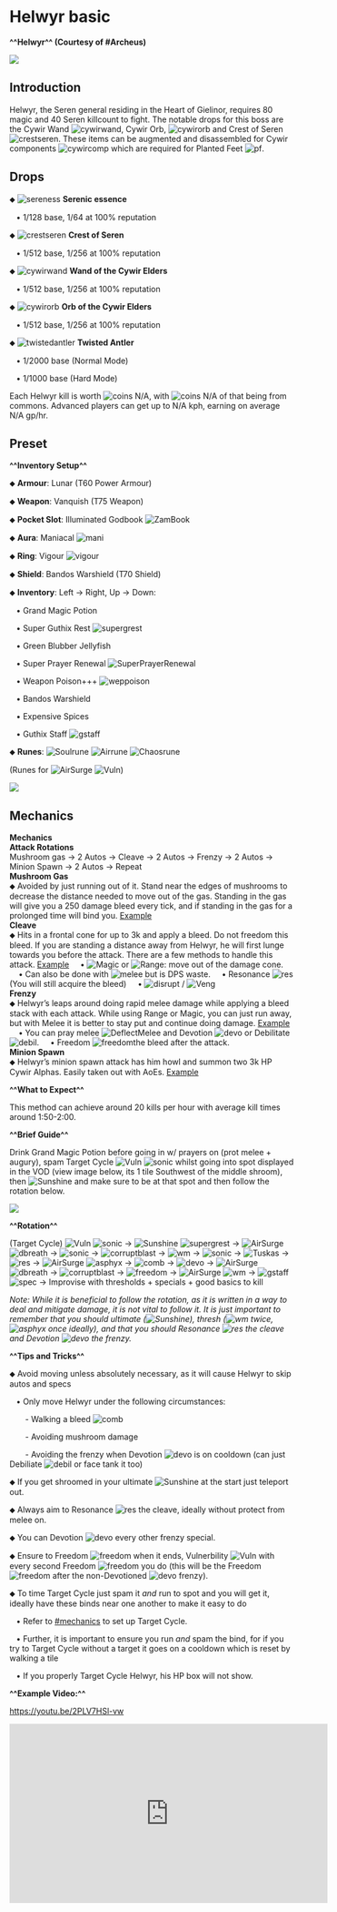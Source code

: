 # Helwyr basic
**^^Helwyr^^ (Courtesy of #Archeus)**


<img class="media" src="https://i.imgur.com/ZfhwfU6.png">



## Introduction


Helwyr, the Seren general residing in the Heart of Gielinor, requires 80 magic and 40 Seren killcount to fight. The notable drops for this boss are the Cywir Wand <img title="cywirwand" class="d-emoji" alt="cywirwand" src="https://cdn.discordapp.com/emojis/643161591571021824.png?v=1">, Cywir Orb, <img title="cywirorb" class="d-emoji" alt="cywirorb" src="https://cdn.discordapp.com/emojis/643161591210049556.png?v=1"> and Crest of Seren <img title="crestseren" class="d-emoji" alt="crestseren" src="https://cdn.discordapp.com/emojis/643161511937966122.png?v=1">. These items can be augmented and disassembled for Cywir components <img title="cywircomp" class="d-emoji" alt="cywircomp" src="https://cdn.discordapp.com/emojis/583430147538026496.png?v=1"> which are required for Planted Feet <img title="pf" class="d-emoji" alt="pf" src="https://cdn.discordapp.com/emojis/689501925770919981.png?v=1">.


## Drops


⬥ <img title="sereness" class="d-emoji" alt="sereness" src="https://cdn.discordapp.com/emojis/643162860834390016.png?v=1"> **Serenic essence**

 ‎ ‎ ‎ ‎• 1/128 base, 1/64 at 100% reputation

⬥ <img title="crestseren" class="d-emoji" alt="crestseren" src="https://cdn.discordapp.com/emojis/643161511937966122.png?v=1"> **Crest of Seren**

 ‎ ‎ ‎ ‎• 1/512 base, 1/256 at 100% reputation

⬥ <img title="cywirwand" class="d-emoji" alt="cywirwand" src="https://cdn.discordapp.com/emojis/643161591571021824.png?v=1"> **Wand of the Cywir Elders**

 ‎ ‎ ‎ ‎• 1/512 base, 1/256 at 100% reputation

⬥ <img title="cywirorb" class="d-emoji" alt="cywirorb" src="https://cdn.discordapp.com/emojis/643161591210049556.png?v=1"> **Orb of the Cywir Elders**

 ‎ ‎ ‎ ‎• 1/512 base, 1/256 at 100% reputation

⬥ <img title="twistedantler" class="d-emoji" alt="twistedantler" src="https://cdn.discordapp.com/emojis/643162907772846080.png?v=1"> **Twisted Antler**

 ‎ ‎ ‎ ‎• 1/2000 base (Normal Mode)

 ‎ ‎ ‎ ‎• 1/1000 base (Hard Mode)



Each Helwyr kill is worth <img title="coins" class="d-emoji" alt="coins" src="https://cdn.discordapp.com/emojis/698816156961603654.png?v=1"> N/A, with <img title="coins" class="d-emoji" alt="coins" src="https://cdn.discordapp.com/emojis/698816156961603654.png?v=1"> N/A of that being from commons. Advanced players can get up to N/A kph, earning on average N/A gp/hr.


## Preset





**^^Inventory Setup^^**

⬥ **Armour**: Lunar (T60 Power Armour)

⬥ **Weapon**: Vanquish (T75 Weapon)

⬥ **Pocket Slot**: Illuminated Godbook <img title="ZamBook" class="d-emoji" alt="ZamBook" src="https://cdn.discordapp.com/emojis/574290439461404672.png?v=1">

⬥ **Aura**: Maniacal <img title="mani" class="d-emoji" alt="mani" src="https://cdn.discordapp.com/emojis/643505153709965322.png?v=1">

⬥ **Ring**: Vigour <img title="vigour" class="d-emoji" alt="vigour" src="https://cdn.discordapp.com/emojis/615613235512737792.png?v=1">

⬥ **Shield**: Bandos Warshield (T70 Shield)

⬥ **Inventory**: Left → Right, Up → Down:

 ‎ ‎ ‎ ‎• Grand Magic Potion

 ‎ ‎ ‎ ‎• Super Guthix Rest <img title="supergrest" class="d-emoji" alt="supergrest" src="https://cdn.discordapp.com/emojis/690140078407680059.png?v=1">

 ‎ ‎ ‎ ‎• Green Blubber Jellyfish

 ‎ ‎ ‎ ‎• Super Prayer Renewal <img title="SuperPrayerRenewal" class="d-emoji" alt="SuperPrayerRenewal" src="https://cdn.discordapp.com/emojis/547603714681339915.png?v=1">

 ‎ ‎ ‎ ‎• Weapon Poison+++ <img title="weppoison" class="d-emoji" alt="weppoison" src="https://cdn.discordapp.com/emojis/689525476158472288.png?v=1">

 ‎ ‎ ‎ ‎• Bandos Warshield

 ‎ ‎ ‎ ‎• Expensive Spices

 ‎ ‎ ‎ ‎• Guthix Staff <img title="gstaff" class="d-emoji" alt="gstaff" src="https://cdn.discordapp.com/emojis/513203008608141314.png?v=1">

⬥ **Runes**: <img title="Soulrune" class="d-emoji" alt="Soulrune" src="https://cdn.discordapp.com/emojis/536252660333019136.png?v=1"> <img title="Airrune" class="d-emoji" alt="Airrune" src="https://cdn.discordapp.com/emojis/536252658986647589.png?v=1"> <img title="Chaosrune" class="d-emoji" alt="Chaosrune" src="https://cdn.discordapp.com/emojis/536252659422855188.png?v=1">

(Runes for <img title="AirSurge" class="d-emoji" alt="AirSurge" src="https://cdn.discordapp.com/emojis/543465115870035999.png?v=1"> <img title="Vuln" class="d-emoji" alt="Vuln" src="https://cdn.discordapp.com/emojis/537349530551582720.png?v=1">)





<img class="media" src="https://i.imgur.com/e9N5Qla.png">



## Mechanics





<div class="flex-vertical whitney theme-dark">
<div class="chat flex-vertical flex-spacer">
<div class="content flex-spacer flex-horizontal">
<div class="flex-spacer flex-vertical messages-wrapper">
<div class="scroller-wrap">
<div class="scroller messages">
<div class="message-group hide-overflow">
<div class="comment">
<div class="message first">
<div class="accessory">

<div class="embed-wrapper">
<div class="embed-color-pill" style="background-color: rgb(0, 153, 255);"></div>
<div class="embed embed-rich">
<div class="embed-content">
<div class="embed-content-inner">

<div class="embed-title" ><strong>Mechanics</strong>
</div>

<div class="embed-fields"><div class="embed-field" ><div class="embed-field-name" ><strong>Attack Rotations</strong>
</div><div class="embed-field-value markup" >Mushroom gas → 2 Autos → Cleave → 2 Autos → Frenzy → 2 Autos → Minion Spawn → 2 Autos → Repeat
​
</div></div><div class="embed-field" ><div class="embed-field-name" ><strong>Mushroom Gas</strong>
</div><div class="embed-field-value markup" >⬥ Avoided by just running out of it. Stand near the edges of mushrooms to decrease the distance needed to move out of the gas. Standing in the gas will give you a 250 damage bleed every tick, and if standing in the gas for a prolonged time will bind you. <a href="https://imgur.com/KHMLekU.mp4">Example</a>
​
</div></div><div class="embed-field" ><div class="embed-field-name" ><strong>Cleave</strong>
</div><div class="embed-field-value markup" >⬥ Hits in a frontal cone for up to 3k and apply a bleed. Do not freedom this bleed. If you are standing a distance away from Helwyr, he will first lunge towards you before the attack. There are a few methods to handle this attack. <a href="https://imgur.com/OKDS0F5.mp4">Example</a>
    • <img title="Magic" class="d-emoji" alt="Magic" src="https://cdn.discordapp.com/emojis/689504724159823906.png?v=1"> or <img title="Range" class="d-emoji" alt="Range" src="https://cdn.discordapp.com/emojis/580168050121113623.png?v=1">: move out of the damage cone.
    • Can also be done with <img title="melee" class="d-emoji" alt="melee" src="https://cdn.discordapp.com/emojis/615612332521029632.png?v=1"> but is DPS waste.
    • Resonance <img title="res" class="d-emoji" alt="res" src="https://cdn.discordapp.com/emojis/535541258844635148.png?v=1"> (You will still acquire the bleed)
    • <img title="disrupt" class="d-emoji" alt="disrupt" src="https://cdn.discordapp.com/emojis/535614336207552523.png?v=1"> / <img title="Veng" class="d-emoji" alt="Veng" src="https://cdn.discordapp.com/emojis/543478434953822208.png?v=1">
​
</div></div><div class="embed-field" ><div class="embed-field-name" ><strong>Frenzy</strong>
</div><div class="embed-field-value markup" >⬥ Helwyr’s leaps around doing rapid melee damage while applying a bleed stack with each attack. While using Range or Magic, you can just run away, but with Melee it is better to stay put and continue doing damage. <a href="https://imgur.com/G5CPPoC.mp4">Example</a>
    • You can pray melee <img title="DeflectMelee" class="d-emoji" alt="DeflectMelee" src="https://cdn.discordapp.com/emojis/544195488447201300.png?v=1"> and Devotion <img title="devo" class="d-emoji" alt="devo" src="https://cdn.discordapp.com/emojis/513190158728953857.png?v=1"> or Debilitate <img title="debil" class="d-emoji" alt="debil" src="https://cdn.discordapp.com/emojis/535541278264393729.png?v=1">.
    • Freedom <img title="freedom" class="d-emoji" alt="freedom" src="https://cdn.discordapp.com/emojis/535541258240786434.png?v=1">the bleed after the attack.
​
</div></div><div class="embed-field" ><div class="embed-field-name" ><strong>Minion Spawn</strong>
</div><div class="embed-field-value markup" >⬥ Helwyr’s minion spawn attack has him howl and summon two 3k HP Cywir Alphas. Easily taken out with AoEs. <a href="https://imgur.com/EB1ss4g.mp4">Example</a>
​
</div></div></div>
</div>

</div>


</div></div></div></div></div></div></div></div></div></div></div></div>   




**^^What to Expect^^**

This method can achieve around 20 kills per hour with average kill times around 1:50-2:00.


**^^Brief Guide^^**

Drink Grand Magic Potion before going in w/ prayers on (prot melee + augury), spam Target Cycle <img title="Vuln" class="d-emoji" alt="Vuln" src="https://cdn.discordapp.com/emojis/537349530551582720.png?v=1"> <img title="sonic" class="d-emoji" alt="sonic" src="https://cdn.discordapp.com/emojis/535533809924571136.png?v=1"> whilst going into spot displayed in the VOD (view image below, its 1 tile Southwest of the middle shroom), then <img title="Sunshine" class="d-emoji" alt="Sunshine" src="https://cdn.discordapp.com/emojis/583430011948630016.png?v=1"> and make sure to be at that spot and then follow the rotation below.





<img class="media" src="https://i.imgur.com/jlN3dUY.png">



**^^Rotation^^**

(Target Cycle) <img title="Vuln" class="d-emoji" alt="Vuln" src="https://cdn.discordapp.com/emojis/537349530551582720.png?v=1"> <img title="sonic" class="d-emoji" alt="sonic" src="https://cdn.discordapp.com/emojis/535533809924571136.png?v=1"> → <img title="Sunshine" class="d-emoji" alt="Sunshine" src="https://cdn.discordapp.com/emojis/583430011948630016.png?v=1"> <img title="supergrest" class="d-emoji" alt="supergrest" src="https://cdn.discordapp.com/emojis/690140078407680059.png?v=1"> → <img title="AirSurge" class="d-emoji" alt="AirSurge" src="https://cdn.discordapp.com/emojis/543465115870035999.png?v=1"> <img title="dbreath" class="d-emoji" alt="dbreath" src="https://cdn.discordapp.com/emojis/535533833391702017.png?v=1"> → <img title="sonic" class="d-emoji" alt="sonic" src="https://cdn.discordapp.com/emojis/535533809924571136.png?v=1"> → <img title="corruptblast" class="d-emoji" alt="corruptblast" src="https://cdn.discordapp.com/emojis/513190159194259467.png?v=1"> → <img title="wm" class="d-emoji" alt="wm" src="https://cdn.discordapp.com/emojis/535533809978966037.png?v=1"> → <img title="sonic" class="d-emoji" alt="sonic" src="https://cdn.discordapp.com/emojis/535533809924571136.png?v=1"> → <img title="Tuskas" class="d-emoji" alt="Tuskas" src="https://cdn.discordapp.com/emojis/513201065513058306.png?v=1"> → <img title="res" class="d-emoji" alt="res" src="https://cdn.discordapp.com/emojis/535541258844635148.png?v=1"> → <img title="AirSurge" class="d-emoji" alt="AirSurge" src="https://cdn.discordapp.com/emojis/543465115870035999.png?v=1"> <img title="asphyx" class="d-emoji" alt="asphyx" src="https://cdn.discordapp.com/emojis/535533833072672778.png?v=1"> → <img title="comb" class="d-emoji" alt="comb" src="https://cdn.discordapp.com/emojis/535533833098100745.png?v=1"> → <img title="devo" class="d-emoji" alt="devo" src="https://cdn.discordapp.com/emojis/513190158728953857.png?v=1"> → <img title="AirSurge" class="d-emoji" alt="AirSurge" src="https://cdn.discordapp.com/emojis/543465115870035999.png?v=1"> <img title="dbreath" class="d-emoji" alt="dbreath" src="https://cdn.discordapp.com/emojis/535533833391702017.png?v=1"> → <img title="corruptblast" class="d-emoji" alt="corruptblast" src="https://cdn.discordapp.com/emojis/513190159194259467.png?v=1"> → <img title="freedom" class="d-emoji" alt="freedom" src="https://cdn.discordapp.com/emojis/535541258240786434.png?v=1"> → <img title="AirSurge" class="d-emoji" alt="AirSurge" src="https://cdn.discordapp.com/emojis/543465115870035999.png?v=1"> <img title="wm" class="d-emoji" alt="wm" src="https://cdn.discordapp.com/emojis/535533809978966037.png?v=1"> → <img title="gstaff" class="d-emoji" alt="gstaff" src="https://cdn.discordapp.com/emojis/513203008608141314.png?v=1"><img title="spec" class="d-emoji" alt="spec" src="https://cdn.discordapp.com/emojis/537340400273195028.png?v=1"> → Improvise with thresholds + specials + good basics to kill


*Note: While it is beneficial to follow the rotation, as it is written in a way to deal and mitigate damage, it is not vital to follow it. It is just important to remember that you should ultimate (<img title="Sunshine" class="d-emoji" alt="Sunshine" src="https://cdn.discordapp.com/emojis/583430011948630016.png?v=1">), thresh (<img title="wm" class="d-emoji" alt="wm" src="https://cdn.discordapp.com/emojis/535533809978966037.png?v=1"> twice, <img title="asphyx" class="d-emoji" alt="asphyx" src="https://cdn.discordapp.com/emojis/535533833072672778.png?v=1"> once ideally), and that you should Resonance <img title="res" class="d-emoji" alt="res" src="https://cdn.discordapp.com/emojis/535541258844635148.png?v=1"> the cleave and Devotion <img title="devo" class="d-emoji" alt="devo" src="https://cdn.discordapp.com/emojis/513190158728953857.png?v=1"> the frenzy.*


**^^Tips and Tricks^^**

⬥ Avoid moving unless absolutely necessary, as it will cause Helwyr to skip autos and specs

 ‎ ‎ ‎ ‎• Only move Helwyr under the following circumstances:

 ‎ ‎ ‎ ‎ ‎ ‎ ‎ ‎- Walking a bleed <img title="comb" class="d-emoji" alt="comb" src="https://cdn.discordapp.com/emojis/535533833098100745.png?v=1">

 ‎ ‎ ‎ ‎ ‎ ‎ ‎ ‎- Avoiding mushroom damage

 ‎ ‎ ‎ ‎ ‎ ‎ ‎ ‎- Avoiding the frenzy when Devotion <img title="devo" class="d-emoji" alt="devo" src="https://cdn.discordapp.com/emojis/513190158728953857.png?v=1"> is on cooldown (can just Debiliate <img title="debil" class="d-emoji" alt="debil" src="https://cdn.discordapp.com/emojis/535541278264393729.png?v=1"> or face tank it too)


⬥ If you get shroomed in your ultimate <img title="Sunshine" class="d-emoji" alt="Sunshine" src="https://cdn.discordapp.com/emojis/583430011948630016.png?v=1"> at the start just teleport out.

⬥ Always aim to Resonance <img title="res" class="d-emoji" alt="res" src="https://cdn.discordapp.com/emojis/535541258844635148.png?v=1"> the cleave, ideally without protect from melee on.


⬥ You can Devotion <img title="devo" class="d-emoji" alt="devo" src="https://cdn.discordapp.com/emojis/513190158728953857.png?v=1"> every other frenzy special.

⬥ Ensure to Freedom <img title="freedom" class="d-emoji" alt="freedom" src="https://cdn.discordapp.com/emojis/535541258240786434.png?v=1"> when it ends, Vulnerbility <img title="Vuln" class="d-emoji" alt="Vuln" src="https://cdn.discordapp.com/emojis/537349530551582720.png?v=1"> with every second Freedom <img title="freedom" class="d-emoji" alt="freedom" src="https://cdn.discordapp.com/emojis/535541258240786434.png?v=1"> you do (this will be the Freedom <img title="freedom" class="d-emoji" alt="freedom" src="https://cdn.discordapp.com/emojis/535541258240786434.png?v=1"> after the non-Devotioned <img title="devo" class="d-emoji" alt="devo" src="https://cdn.discordapp.com/emojis/513190158728953857.png?v=1"> frenzy).


⬥ To time Target Cycle just spam it *and* run to spot and you will get it, ideally have these binds near one another to make it easy to do

 ‎ ‎ ‎ ‎• Refer to [#mechanics](../../miscellaneous-information/mechanics) to set up Target Cycle.

 ‎ ‎ ‎ ‎• Further, it is important to ensure you run *and* spam the bind, for if you try to Target Cycle without a target it goes on a cooldown which is reset by walking a tile

 ‎ ‎ ‎ ‎• If you properly Target Cycle Helwyr, his HP box will not show.


**^^Example Video:^^**


<https://youtu.be/2PLV7HSl-vw>
<iframe class="media" width="560" height="315" src="https://www.youtube.com/embed/2PLV7HSl-vw" frameborder="0" allow="accelerometer; autoplay; encrypted-media; gyroscope; picture-in-picture" allowfullscreen></iframe>




